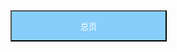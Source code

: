 <a href="ymdg-bm.github.io/ymz">
  <button type="button" class="btn"  style="background-color: #87CEFA; width: 250px;height: 50px;color: #FFFFFF">总页</button>
</a>

